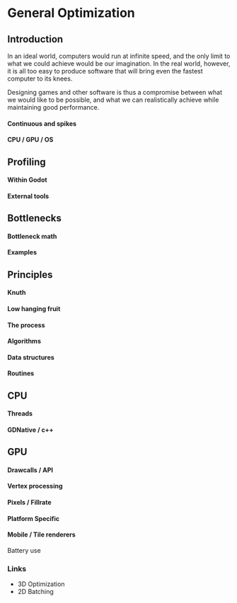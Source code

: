 # General Optimization
## Introduction
In an ideal world, computers would run at infinite speed, and the only limit to what we could achieve would be our imagination. In the real world, however, it is all too easy to produce software that will bring even the fastest computer to its knees.

Designing games and other software is thus a compromise between what we would like to be possible, and what we can realistically achieve while maintaining good performance.

#### Continuous and spikes
#### CPU / GPU / OS

## Profiling
#### Within Godot
#### External tools

## Bottlenecks
#### Bottleneck math
#### Examples

## Principles
#### Knuth
#### Low hanging fruit
#### The process
#### Algorithms
#### Data structures
#### Routines

## CPU
#### Threads
#### GDNative / c++

## GPU
#### Drawcalls / API
#### Vertex processing
#### Pixels / Fillrate
#### Platform Specific
#### Mobile / Tile renderers
Battery use

### Links
* 3D Optimization
* 2D Batching


